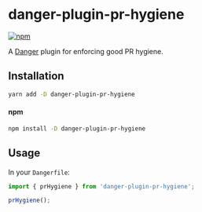 # danger-plugin-pr-hygiene

[![npm](https://img.shields.io/npm/v/danger-plugin-pr-hygiene.svg?maxAge=3600)](https://www.npmjs.com/package/danger-plugin-pr-hygiene)

A [Danger](https://danger.systems/js/) plugin for enforcing good PR hygiene.

## Installation

```sh
yarn add -D danger-plugin-pr-hygiene
```

#### npm

```sh
npm install -D danger-plugin-pr-hygiene
```

## Usage

In your `Dangerfile`:

```ts
import { prHygiene } from 'danger-plugin-pr-hygiene';

prHygiene();
```
